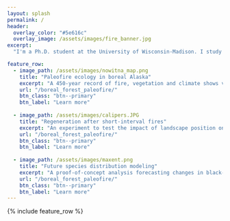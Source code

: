 ```yaml
---
layout: splash
permalink: /
header:
  overlay_color: "#5e616c"
  overlay_image: /assets/images/fire_banner.jpg
excerpt: 
  "I'm a Ph.D. student at the University of Wisconsin-Madison. I study the causes and consequences of fire in temperate forests." 

feature_row:
  - image_path: /assets/images/nowitna_map.png
    title: "Paleofire ecology in boreal Alaska"
    excerpt: "A 450-year record of fire, vegetation and climate shows variable drivers of fire activity, and rapid 20th-century increases in burning."
    url: "/boreal_forest_paleofire/"
    btn_class: "btn--primary"
    btn_label: "Learn more"
  
  - image_path: /assets/images/calipers.JPG
    title: "Regeneration after short-interval fires"
    excerpt: "An experiment to test the impact of landscape position on seedling germination and survival."
    url: "/boreal_forest_paleofire/"
    btn_class: "btn--primary"
    btn_label: "Learn more" 
  
  - image_path: /assets/images/maxent.png
    title: "Future species distribution modeling"
    excerpt: "A proof-of-concept analysis forecasting changes in black-backed woodpecker habitat."
    url: "/boreal_forest_paleofire/"
    btn_class: "btn--primary"
    btn_label: "Learn more"    
---
```


{% include feature_row %}